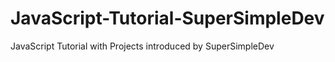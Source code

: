 # JavaScript-Tutorial-SuperSimpleDev
JavaScript Tutorial with Projects introduced by SuperSimpleDev
